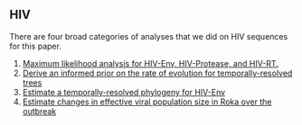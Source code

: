 ## HIV

There are four broad categories of analyses that we did on HIV sequences for this paper.

1. [Maximum likelihood analysis for HIV-Env, HIV-Protease, and HIV-RT.](roka/HIV/max_likelihood)
2. [Derive an informed prior on the rate of evolution for temporally-resolved trees](/roka/HIV/clock_prior_controls)
3. [Estimate a temporally-resolved phylogeny for HIV-Env](roka/HIV/bayesian_timetree)
4. [Estimate changes in effective viral population size in Roka over the outbreak](roka/HIV/bayesian_skyline)
